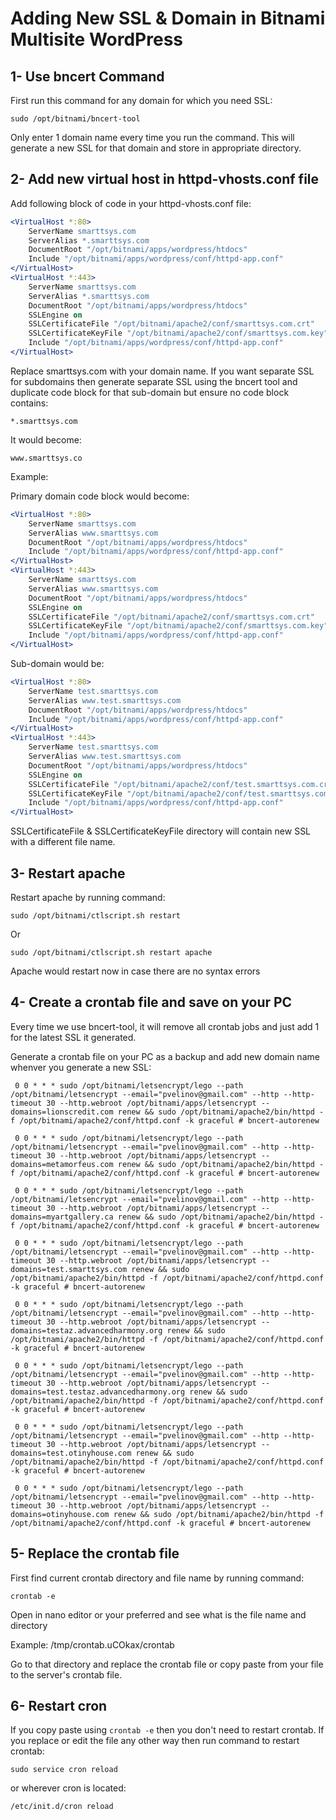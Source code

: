 # Adding New SSL & Domain in Bitnami Multisite WordPress

## 1- Use bncert Command

First run this command for any domain for which you need SSL:

`sudo /opt/bitnami/bncert-tool`

Only enter 1 domain name every time you run the command. This will generate a new SSL for that domain and store in appropriate directory.

## 2- Add new virtual host in httpd-vhosts.conf file

Add following block of code in your httpd-vhosts.conf file:

```apache
<VirtualHost *:80>
    ServerName smarttsys.com
    ServerAlias *.smarttsys.com
    DocumentRoot "/opt/bitnami/apps/wordpress/htdocs"
    Include "/opt/bitnami/apps/wordpress/conf/httpd-app.conf"
</VirtualHost>
<VirtualHost *:443>
    ServerName smarttsys.com
    ServerAlias *.smarttsys.com
    DocumentRoot "/opt/bitnami/apps/wordpress/htdocs"
    SSLEngine on
    SSLCertificateFile "/opt/bitnami/apache2/conf/smarttsys.com.crt"
    SSLCertificateKeyFile "/opt/bitnami/apache2/conf/smarttsys.com.key"
    Include "/opt/bitnami/apps/wordpress/conf/httpd-app.conf"
</VirtualHost>
```

Replace smarttsys.com with your domain name. If you want separate SSL for subdomains then generate separate SSL using the bncert tool and duplicate code block for that sub-domain but ensure no code block contains:

`*.smarttsys.com`

It would become:

`www.smarttsys.co`

Example:

Primary domain code block would become:


```apache
<VirtualHost *:80>
    ServerName smarttsys.com
    ServerAlias www.smarttsys.com
    DocumentRoot "/opt/bitnami/apps/wordpress/htdocs"
    Include "/opt/bitnami/apps/wordpress/conf/httpd-app.conf"
</VirtualHost>
<VirtualHost *:443>
    ServerName smarttsys.com
    ServerAlias www.smarttsys.com
    DocumentRoot "/opt/bitnami/apps/wordpress/htdocs"
    SSLEngine on
    SSLCertificateFile "/opt/bitnami/apache2/conf/smarttsys.com.crt"
    SSLCertificateKeyFile "/opt/bitnami/apache2/conf/smarttsys.com.key"
    Include "/opt/bitnami/apps/wordpress/conf/httpd-app.conf"
</VirtualHost>
```

Sub-domain would be:

```apache
<VirtualHost *:80>
    ServerName test.smarttsys.com
    ServerAlias www.test.smarttsys.com
    DocumentRoot "/opt/bitnami/apps/wordpress/htdocs"
    Include "/opt/bitnami/apps/wordpress/conf/httpd-app.conf"
</VirtualHost>
<VirtualHost *:443>
    ServerName test.smarttsys.com
    ServerAlias www.test.smarttsys.com
    DocumentRoot "/opt/bitnami/apps/wordpress/htdocs"
    SSLEngine on
    SSLCertificateFile "/opt/bitnami/apache2/conf/test.smarttsys.com.crt"
    SSLCertificateKeyFile "/opt/bitnami/apache2/conf/test.smarttsys.com.key"
    Include "/opt/bitnami/apps/wordpress/conf/httpd-app.conf"
</VirtualHost>
```

SSLCertificateFile & SSLCertificateKeyFile directory will contain new SSL with a different file name.

## 3- Restart apache

Restart apache by running command:

`sudo /opt/bitnami/ctlscript.sh restart`

Or 

`sudo /opt/bitnami/ctlscript.sh restart apache`

Apache would restart now in case there are no syntax errors

## 4- Create a crontab file and save on your PC

Every time we use bncert-tool, it will remove all crontab jobs and just add 1 for the latest SSL it generated.

Generate a crontab file on your PC as a backup and add new domain name whenver you generate a new SSL:

```
 0 0 * * * sudo /opt/bitnami/letsencrypt/lego --path /opt/bitnami/letsencrypt --email="pvelinov@gmail.com" --http --http-timeout 30 --http.webroot /opt/bitnami/apps/letsencrypt --domains=lionscredit.com renew && sudo /opt/bitnami/apache2/bin/httpd -f /opt/bitnami/apache2/conf/httpd.conf -k graceful # bncert-autorenew

 0 0 * * * sudo /opt/bitnami/letsencrypt/lego --path /opt/bitnami/letsencrypt --email="pvelinov@gmail.com" --http --http-timeout 30 --http.webroot /opt/bitnami/apps/letsencrypt --domains=metamorfeus.com renew && sudo /opt/bitnami/apache2/bin/httpd -f /opt/bitnami/apache2/conf/httpd.conf -k graceful # bncert-autorenew

 0 0 * * * sudo /opt/bitnami/letsencrypt/lego --path /opt/bitnami/letsencrypt --email="pvelinov@gmail.com" --http --http-timeout 30 --http.webroot /opt/bitnami/apps/letsencrypt --domains=myartgallery.ca renew && sudo /opt/bitnami/apache2/bin/httpd -f /opt/bitnami/apache2/conf/httpd.conf -k graceful # bncert-autorenew

 0 0 * * * sudo /opt/bitnami/letsencrypt/lego --path /opt/bitnami/letsencrypt --email="pvelinov@gmail.com" --http --http-timeout 30 --http.webroot /opt/bitnami/apps/letsencrypt --domains=test.smarttsys.com renew && sudo /opt/bitnami/apache2/bin/httpd -f /opt/bitnami/apache2/conf/httpd.conf -k graceful # bncert-autorenew

 0 0 * * * sudo /opt/bitnami/letsencrypt/lego --path /opt/bitnami/letsencrypt --email="pvelinov@gmail.com" --http --http-timeout 30 --http.webroot /opt/bitnami/apps/letsencrypt --domains=testaz.advancedharmony.org renew && sudo /opt/bitnami/apache2/bin/httpd -f /opt/bitnami/apache2/conf/httpd.conf -k graceful # bncert-autorenew

 0 0 * * * sudo /opt/bitnami/letsencrypt/lego --path /opt/bitnami/letsencrypt --email="pvelinov@gmail.com" --http --http-timeout 30 --http.webroot /opt/bitnami/apps/letsencrypt --domains=test.testaz.advancedharmony.org renew && sudo /opt/bitnami/apache2/bin/httpd -f /opt/bitnami/apache2/conf/httpd.conf -k graceful # bncert-autorenew

 0 0 * * * sudo /opt/bitnami/letsencrypt/lego --path /opt/bitnami/letsencrypt --email="pvelinov@gmail.com" --http --http-timeout 30 --http.webroot /opt/bitnami/apps/letsencrypt --domains=test.otinyhouse.com renew && sudo /opt/bitnami/apache2/bin/httpd -f /opt/bitnami/apache2/conf/httpd.conf -k graceful # bncert-autorenew

 0 0 * * * sudo /opt/bitnami/letsencrypt/lego --path /opt/bitnami/letsencrypt --email="pvelinov@gmail.com" --http --http-timeout 30 --http.webroot /opt/bitnami/apps/letsencrypt --domains=otinyhouse.com renew && sudo /opt/bitnami/apache2/bin/httpd -f /opt/bitnami/apache2/conf/httpd.conf -k graceful # bncert-autorenew
```

## 5- Replace the crontab file

First find current crontab directory and file name by running command:

`crontab -e`

Open in nano editor or your preferred and see what is the file name and directory

Example: /tmp/crontab.uCOkax/crontab

Go to that directory and replace the crontab file or copy paste from your file to the server's crontab file.

## 6- Restart cron

If you copy paste using `crontab -e` then you don't need to restart crontab. If you replace or edit the file any other way then run command to restart crontab:

`sudo service cron reload`

or wherever cron is located:

`/etc/init.d/cron reload`
